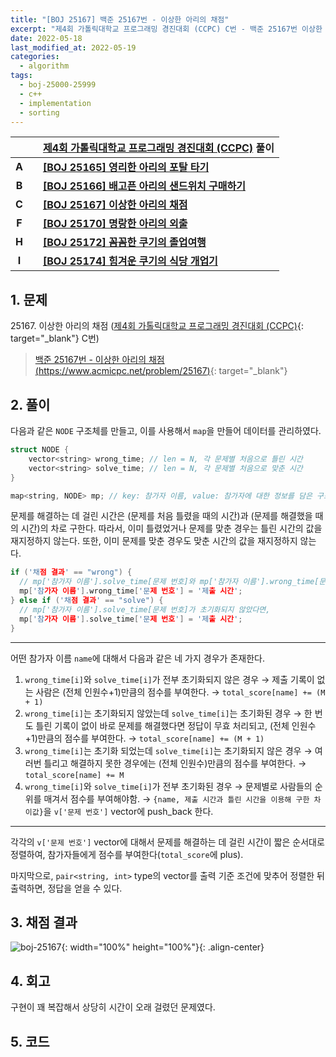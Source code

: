 ```yaml
---
title: "[BOJ 25167] 백준 25167번 - 이상한 아리의 채점"
excerpt: "제4회 가톨릭대학교 프로그래밍 경진대회 (CCPC) C번 - 백준 25167번 이상한 아리의 채점 풀이"
date: 2022-05-18
last_modified_at: 2022-05-19
categories:
  - algorithm
tags:
  - boj-25000-25999
  - c++
  - implementation
  - sorting
---
```


|||[제4회 가톨릭대학교 프로그래밍 경진대회 (CCPC)](https://burningfalls.github.io/contest/ccpc-baekjoon-contest/) 풀이|
|:---:|:---:|:---|
|**A**||**[[BOJ 25165] 영리한 아리의 포탈 타기](https://burningfalls.github.io/algorithm/boj-25165/)**|
|**B**||**[[BOJ 25166] 배고픈 아리의 샌드위치 구매하기](https://burningfalls.github.io/algorithm/boj-25166/)**|
|**C**||**[[BOJ 25167] 이상한 아리의 채점](https://burningfalls.github.io/algorithm/boj-25167/)**|
|**F**||**[[BOJ 25170] 명랑한 아리의 외출](https://burningfalls.github.io/algorithm/boj-25170/)**|
|**H**||**[[BOJ 25172] 꼼꼼한 쿠기의 졸업여행](https://burningfalls.github.io/algorithm/boj-25172/)**|
|**I**||**[[BOJ 25174] 힘겨운 쿠기의 식당 개업기](https://burningfalls.github.io/algorithm/boj-25174/)**|

## 1. 문제
$25167$. 이상한 아리의 채점 ([제4회 가톨릭대학교 프로그래밍 경진대회 (CCPC)](https://burningfalls.github.io/contest/ccpc-baekjoon-contest/){: target="_blank"} C번)

> [백준 25167번 - 이상한 아리의 채점 (https://www.acmicpc.net/problem/25167)](https://www.acmicpc.net/problem/25167){: target="_blank"}

## 2. 풀이

다음과 같은 `NODE` 구조체를 만들고, 이를 사용해서 `map`을 만들어 데이터를 관리하였다.

```cpp
struct NODE {
    vector<string> wrong_time; // len = N, 각 문제별 처음으로 틀린 시간
    vector<string> solve_time; // len = N, 각 문제별 처음으로 맞춘 시간
}

map<string, NODE> mp; // key: 참가자 이름, value: 참가자에 대한 정보를 담은 구조체
```

문제를 해결하는 데 걸린 시간은 (문제를 처음 틀렸을 때의 시간)과 (문제를 해결했을 때의 시간)의 차로 구한다. 따라서, 이미 틀렸었거나 문제를 맞춘 경우는 틀린 시간의 값을 재지정하지 않는다. 또한, 이미 문제를 맞춘 경우도 맞춘 시간의 값을 재지정하지 않는다.

```cpp
if ('채점 결과' == "wrong") {
  // mp['참가자 이름'].solve_time[문제 번호]와 mp['참가자 이름'].wrong_time[문제 번호]가 둘 다 초기화되지 않았다면,
  mp['참가자 이름'].wrong_time['문제 번호'] = '제출 시간';
} else if ('채점 결과' == "solve") {
  // mp['참가자 이름'].solve_time[문제 번호]가 초기화되지 않았다면,
  mp['참가자 이름'].solve_time['문제 번호'] = '제출 시간';
}
```

---

어떤 참가자 이름 `name`에 대해서 다음과 같은 네 가지 경우가 존재한다.

1. `wrong_time[i]`와 `solve_time[i]`가 전부 초기화되지 않은 경우 $\rightarrow$ 제출 기록이 없는 사람은 (전체 인원수$+1$)만큼의 점수를 부여한다. $\rightarrow$ `total_score[name] += (M + 1)`
1. `wrong_time[i]`는 초기화되지 않았는데 `solve_time[i]`는 초기화된 경우 $\rightarrow$ 한 번도 틀린 기록이 없이 바로 문제를 해결했다면 정답이 무효 처리되고, (전체 인원수$+1$)만큼의 점수를 부여한다. $\rightarrow$ `total_score[name] += (M + 1)`
1. `wrong_time[i]`는 초기화 되었는데 `solve_time[i]`는 초기화되지 않은 경우 $\rightarrow$ 여러번 틀리고 해결하지 못한 경우에는 (전체 인원수)만큼의 점수를 부여한다. $\rightarrow$ `total_score[name] += M`
1. `wrong_time[i]`와 `solve_time[i]`가 전부 초기화된 경우 $\rightarrow$ 문제별로 사람들의 순위를 매겨서 점수를 부여해야함. $\rightarrow$ `{name, 제출 시간과 틀린 시간을 이용해 구한 차이값}`을 `v['문제 번호']` vector에 push_back 한다.

---

각각의 `v['문제 번호']` vector에 대해서 문제를 해결하는 데 걸린 시간이 짧은 순서대로 정렬하여, 참가자들에게 점수를 부여한다(`total_score`에 plus).

마지막으로, `pair<string, int>` type의 vector를 출력 기준 조건에 맞추어 정렬한 뒤 출력하면, 정답을 얻을 수 있다.

## 3. 채점 결과

![boj-25167](https://user-images.githubusercontent.com/30232837/168986582-87739957-b601-472d-bc85-33ce05f5b6b2.png "boj-25167"){: width="100%" height="100%"}{: .align-center}

## 4. 회고

구현이 꽤 복잡해서 상당히 시간이 오래 걸렸던 문제였다.

## 5. 코드

<script src="https://gist.github.com/BurningFalls/a2c87117b899e79e66747bc3bbafac43.js"></script>